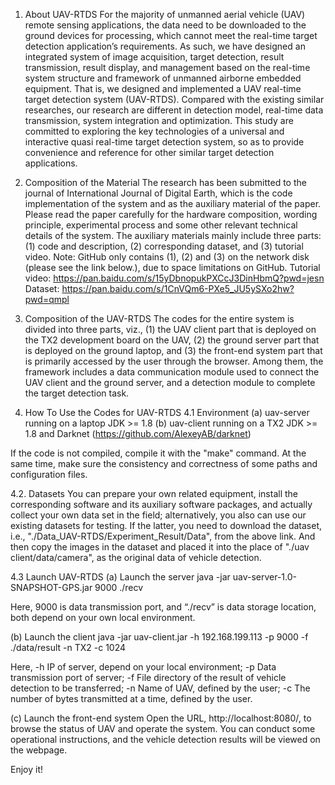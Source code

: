 1.	About UAV-RTDS
For the majority of unmanned aerial vehicle (UAV) remote sensing applications, the data need to be downloaded to the ground devices for processing, which cannot meet the real-time target detection application’s requirements. As such, we have designed an integrated system of image acquisition, target detection, result transmission, result display, and management based on the real-time system structure and framework of unmanned airborne embedded equipment. That is, we designed and implemented a UAV real-time target detection system (UAV-RTDS). Compared with the existing similar researches, our research are different in detection model, real-time data transmission, system integration and optimization. This study are committed to exploring the key technologies of a universal and interactive quasi real-time target detection system, so as to provide convenience and reference for other similar target detection applications.

2.	Composition of the Material
The research has been submitted to the journal of International Journal of Digital Earth, which is the code implementation of the system and as the auxiliary material of the paper. Please read the paper carefully for the hardware composition, wording principle, experimental process and some other relevant technical details of the system. The auxiliary materials mainly include three parts: (1) code and description, (2) corresponding dataset, and (3) tutorial video. Note: GitHub only contains (1), (2) and (3) on the network disk (please see the link below.), due to space limitations on GitHub.
Tutorial video: https://pan.baidu.com/s/15yDbnopukPXCcJ3DinHbmQ?pwd=jesn
Dataset: https://pan.baidu.com/s/1CnVQm6-PXe5_JU5ySXo2hw?pwd=qmpl

3.	Composition of the UAV-RTDS
The codes for the entire system is divided into three parts, viz., (1) the UAV client part that is deployed on the TX2 development board on the UAV, (2) the ground server part that is deployed on the ground laptop, and (3) the front-end system part that is primarily accessed by the user through the browser. Among them, the framework includes a data communication module used to connect the UAV client and the ground server, and a detection module to complete the target detection task.

4.	How To Use the Codes for UAV-RTDS
4.1 Environment
(a) uav-server running on a laptop
JDK >= 1.8 
(b) uav-client running on a TX2
JDK >= 1.8 and Darknet (https://github.com/AlexeyAB/darknet)

If the code is not compiled, compile it with the "make" command. At the same time, make sure the consistency and correctness of some paths and configuration files.

4.2. Datasets
You can prepare your own related equipment, install the corresponding software and its auxiliary software packages, and actually collect your own data set in the field; alternatively, you also can use our existing datasets for testing. If the latter, you need to download the dataset, i.e., "./Data_UAV-RTDS/Experiment_Result/Data", from the above link. And then copy the images in the dataset and placed it into the place of "./uav client/data/camera", as the original data of vehicle detection.

4.3 Launch UAV-RTDS
(a) Launch the server
java -jar uav-server-1.0-SNAPSHOT-GPS.jar 9000 ./recv 

Here, 9000 is data transmission port, and “./recv” is data storage location, both depend on your own local environment.

(b) Launch the client
java -jar uav-client.jar -h 192.168.199.113 -p 9000 -f ./data/result -n TX2 -c 1024

Here,
-h IP of server, depend on your local environment;
-p Data transmission port of server;
-f File directory of the result of vehicle detection to be transferred;
-n Name of UAV, defined by the user;
-c The number of bytes transmitted at a time, defined by the user.

(c) Launch the front-end system
Open the URL, http://localhost:8080/, to browse the status of UAV and operate the system. You can conduct some operational instructions, and the vehicle detection results will be viewed on the webpage.

Enjoy it!
